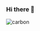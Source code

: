 ### Hi there 👋
![carbon](https://user-images.githubusercontent.com/39911797/103495638-d4ebc880-4e7e-11eb-9be5-b62d14a7ab31.png)


<!--
**lygon55555/lygon55555** is a ✨ _special_ ✨ repository because its `README.md` (this file) appears on your GitHub profile.

Here are some ideas to get you started:

- 🔭 I’m currently working on ...
- 🌱 I’m currently learning ...
- 👯 I’m looking to collaborate on ...
- 🤔 I’m looking for help with ...
- 💬 Ask me about ...
- 📫 How to reach me: ...
- 😄 Pronouns: ...
- ⚡ Fun fact: ...
-->
